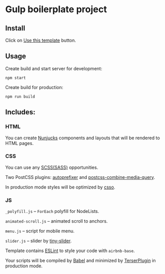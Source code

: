 # Gulp boilerplate project

## Install

Click on [Use this template](https://github.com/petersonby/gulp/generate) button.

## Usage
Create build and start server for development:
```
npm start
```
Create build for production:
```
npm run build
```

## Includes:

### HTML
  You can create [Nunjucks](https://github.com/mozilla/nunjucks) components and layouts that will be rendered to HTML pages.

### CSS
  You can use any [SCSS(SASS)](https://github.com/sass/sass) opportunities.

  Two PostCSS plugins: [autoprefixer](https://github.com/postcss/autoprefixer) and [postcss-combine-media-query](https://github.com/SassNinja/postcss-combine-media-query).

  In production mode styles will be optimized by [csso](https://github.com/css/csso).

### JS
  `_polyfill.js` – `ForEach` polyfill for NodeLists.

  `animated-scroll.js` – animated scroll to anchors.

  `menu.js` – script for mobile menu.

  `slider.js` – slider by [tiny-slider](https://github.com/ganlanyuan/tiny-slider).

  Template contains [ESLint](https://github.com/eslint/eslint) to style your code with `airbnb-base`.

  Your scripts will be compiled by [Babel](https://github.com/babel/babel) and minimized by [TerserPlugin](https://github.com/webpack-contrib/terser-webpack-plugin) in production mode.
